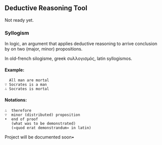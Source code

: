 ## Deductive Reasoning Tool

Not ready yet.

### Syllogism

In logic, an argument that applies deductive reasoning to arrive conclusion 
by on two (major, minor) propositions.

In old-french silogisme, greek συλλογισμός, latin syllogismos.

#### Example:

      All man are mortal
    ∵ Socrates is a man
    ∴ Socrates is mortal

#### Notations:

    ∴  therefore
    ∵  minor (distributed) proposition
    •  end of proof
       (what was to be demonstrated)
       («quod erat demonstrandum» in latin)
    
Project will be documented soon•
